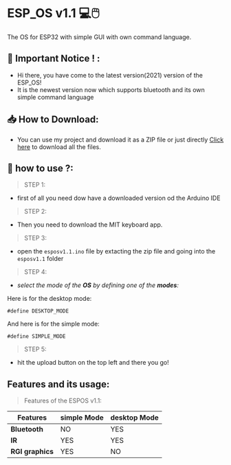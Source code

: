 # ESP_OS v1.1 💻🖱️
The OS for ESP32 with simple GUI with own command language.
## 📌 Important Notice ! :
 - Hi there, you have come to the latest version(2021) version of the ESP_OS! 
 - It is the newest version now which supports bluetooth and its own simple command language
## 📥 How to Download:
- You can use my project and download it as a ZIP file  or just directly [Click here](https://github.com/HarishAathiyan/ESP_OS/archive/refs/heads/V1.1.zip) to download all the files.
## 🔨 how to use ?:
> STEP 1:
   - first of all you need dow have a downloaded version od the Arduino IDE
> STEP 2:   
   - Then you need to download the MIT keyboard app.
> STEP 3:
   - open the `esposv1.1.ino` file by extacting the zip file and going into the `esposv1.1` folder
> STEP 4:

  - _select the mode of the **OS** by defining one of the **modes**:_ 

 Here is for the desktop mode:

  `#define DESKTOP_MODE`

And here is for the simple mode:

`#define SIMPLE_MODE`

 > STEP 5:
 - hit the upload button on the top left and there you go!

## Features and its usage:
> Features of the ESPOS v1.1:

|Features|simple Mode|desktop Mode|
|---|---|---|
|**Bluetooth**|NO|YES|
|**IR**|YES|YES|
|**RGI graphics**|YES|NO|

